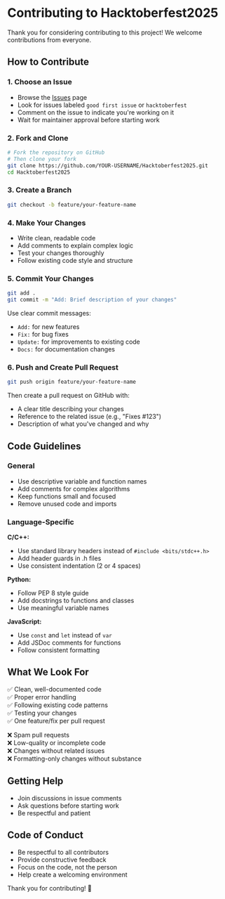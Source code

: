 # Contributing to Hacktoberfest2025

Thank you for considering contributing to this project! We welcome contributions from everyone.

## How to Contribute

### 1. Choose an Issue
- Browse the [Issues](https://github.com/fineanmol/Hacktoberfest2025/issues) page
- Look for issues labeled `good first issue` or `hacktoberfest`
- Comment on the issue to indicate you're working on it
- Wait for maintainer approval before starting work

### 2. Fork and Clone
```bash
# Fork the repository on GitHub
# Then clone your fork
git clone https://github.com/YOUR-USERNAME/Hacktoberfest2025.git
cd Hacktoberfest2025
```

### 3. Create a Branch
```bash
git checkout -b feature/your-feature-name
```

### 4. Make Your Changes
- Write clean, readable code
- Add comments to explain complex logic
- Test your changes thoroughly
- Follow existing code style and structure

### 5. Commit Your Changes
```bash
git add .
git commit -m "Add: Brief description of your changes"
```

Use clear commit messages:
- `Add:` for new features
- `Fix:` for bug fixes
- `Update:` for improvements to existing code
- `Docs:` for documentation changes

### 6. Push and Create Pull Request
```bash
git push origin feature/your-feature-name
```

Then create a pull request on GitHub with:
- A clear title describing your changes
- Reference to the related issue (e.g., "Fixes #123")
- Description of what you've changed and why

## Code Guidelines

### General
- Use descriptive variable and function names
- Add comments for complex algorithms
- Keep functions small and focused
- Remove unused code and imports

### Language-Specific

**C/C++:**
- Use standard library headers instead of `#include <bits/stdc++.h>`
- Add header guards in .h files
- Use consistent indentation (2 or 4 spaces)

**Python:**
- Follow PEP 8 style guide
- Add docstrings to functions and classes
- Use meaningful variable names

**JavaScript:**
- Use `const` and `let` instead of `var`
- Add JSDoc comments for functions
- Follow consistent formatting

## What We Look For

✅ Clean, well-documented code  
✅ Proper error handling  
✅ Following existing code patterns  
✅ Testing your changes  
✅ One feature/fix per pull request  

❌ Spam pull requests  
❌ Low-quality or incomplete code  
❌ Changes without related issues  
❌ Formatting-only changes without substance  

## Getting Help

- Join discussions in issue comments
- Ask questions before starting work
- Be respectful and patient

## Code of Conduct

- Be respectful to all contributors
- Provide constructive feedback
- Focus on the code, not the person
- Help create a welcoming environment

Thank you for contributing! 🎉

